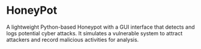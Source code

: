 # HoneyPot
A lightweight Python-based Honeypot with a GUI interface that detects and logs potential cyber attacks. It simulates a vulnerable system to attract attackers and record malicious activities for analysis.
